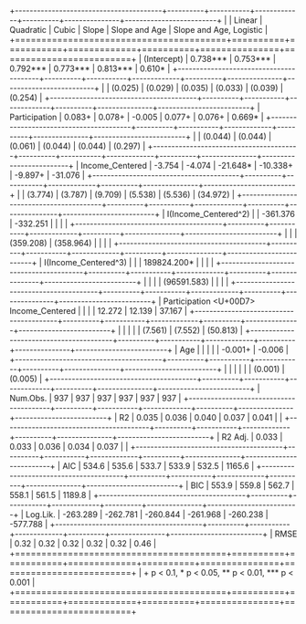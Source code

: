 
+----------------------------------------+----------+-----------+-------------+----------+---------------+-------------------------+
|                                        | Linear   | Quadratic | Cubic       | Slope    | Slope and Age | Slope and Age, Logistic |
+========================================+==========+===========+=============+==========+===============+=========================+
| (Intercept)                            | 0.738*** | 0.753***  | 0.792***    | 0.773*** | 0.813***      | 0.610*                  |
+----------------------------------------+----------+-----------+-------------+----------+---------------+-------------------------+
|                                        | (0.025)  | (0.029)   | (0.035)     | (0.033)  | (0.039)       | (0.254)                 |
+----------------------------------------+----------+-----------+-------------+----------+---------------+-------------------------+
| Participation                          | 0.083+   | 0.078+    | -0.005      | 0.077+   | 0.076+        | 0.669*                  |
+----------------------------------------+----------+-----------+-------------+----------+---------------+-------------------------+
|                                        | (0.044)  | (0.044)   | (0.061)     | (0.044)  | (0.044)       | (0.297)                 |
+----------------------------------------+----------+-----------+-------------+----------+---------------+-------------------------+
| Income_Centered                        | -3.754   | -4.074    | -21.648*    | -10.338+ | -9.897+       | -31.076                 |
+----------------------------------------+----------+-----------+-------------+----------+---------------+-------------------------+
|                                        | (3.774)  | (3.787)   | (9.709)     | (5.538)  | (5.536)       | (34.972)                |
+----------------------------------------+----------+-----------+-------------+----------+---------------+-------------------------+
| I(Income_Centered^2)                   |          | -361.376  | -332.251    |          |               |                         |
+----------------------------------------+----------+-----------+-------------+----------+---------------+-------------------------+
|                                        |          | (359.208) | (358.964)   |          |               |                         |
+----------------------------------------+----------+-----------+-------------+----------+---------------+-------------------------+
| I(Income_Centered^3)                   |          |           | 189824.200* |          |               |                         |
+----------------------------------------+----------+-----------+-------------+----------+---------------+-------------------------+
|                                        |          |           | (96591.583) |          |               |                         |
+----------------------------------------+----------+-----------+-------------+----------+---------------+-------------------------+
| Participation <U+00D7> Income_Centered |          |           |             | 12.272   | 12.139        | 37.167                  |
+----------------------------------------+----------+-----------+-------------+----------+---------------+-------------------------+
|                                        |          |           |             | (7.561)  | (7.552)       | (50.813)                |
+----------------------------------------+----------+-----------+-------------+----------+---------------+-------------------------+
| Age                                    |          |           |             |          | -0.001+       | -0.006                  |
+----------------------------------------+----------+-----------+-------------+----------+---------------+-------------------------+
|                                        |          |           |             |          | (0.001)       | (0.005)                 |
+----------------------------------------+----------+-----------+-------------+----------+---------------+-------------------------+
| Num.Obs.                               | 937      | 937       | 937         | 937      | 937           | 937                     |
+----------------------------------------+----------+-----------+-------------+----------+---------------+-------------------------+
| R2                                     | 0.035    | 0.036     | 0.040       | 0.037    | 0.041         |                         |
+----------------------------------------+----------+-----------+-------------+----------+---------------+-------------------------+
| R2 Adj.                                | 0.033    | 0.033     | 0.036       | 0.034    | 0.037         |                         |
+----------------------------------------+----------+-----------+-------------+----------+---------------+-------------------------+
| AIC                                    | 534.6    | 535.6     | 533.7       | 533.9    | 532.5         | 1165.6                  |
+----------------------------------------+----------+-----------+-------------+----------+---------------+-------------------------+
| BIC                                    | 553.9    | 559.8     | 562.7       | 558.1    | 561.5         | 1189.8                  |
+----------------------------------------+----------+-----------+-------------+----------+---------------+-------------------------+
| Log.Lik.                               | -263.289 | -262.781  | -260.844    | -261.968 | -260.238      | -577.788                |
+----------------------------------------+----------+-----------+-------------+----------+---------------+-------------------------+
| RMSE                                   | 0.32     | 0.32      | 0.32        | 0.32     | 0.32          | 0.46                    |
+========================================+==========+===========+=============+==========+===============+=========================+
| + p < 0.1, * p < 0.05, ** p < 0.01, *** p < 0.001                                                                                |
+========================================+==========+===========+=============+==========+===============+=========================+
